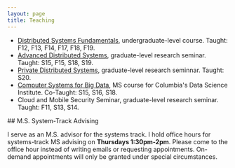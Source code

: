 ```yaml
---
layout: page
title: Teaching
---
```


* [Distributed Systems Fundamentals](https://columbia.github.io/ds1-class/),
  undergraduate-level course. Taught: F12, F13, F14, F17, F18, F19.
* [Advanced Distributed Systems](https://columbia.github.io/ds2-class/),
  graduate-level research seminar. Taught: S15, F15, S18, S19.
* [Private Distributed Systems](https://columbia.github.io/privacy-class/),
  graduate-level research seminnar. Taught: S20.
* [Computer Systems for Big
  Data](https://w4121.github.io/), MS course for
  Columbia's Data Science Institute. Co-Taught: S15, S16, S18.
* Cloud and Mobile Security Seminar, graduate-level research seminar.  Taught: F11, S13, S14.

<div id="msadvising"></div>
## M.S. System-Track Advising

I serve as an M.S. advisor for the systems track. 
I hold office hours for systems-track MS advising on **Thursdays 1:30pm-2pm**.
Please come to the office hour instead of writing emails or requesting appointments.
On-demand appointments will only be granted under special circumstances.
</p>


